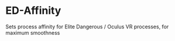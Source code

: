 # ED-Affinity
Sets process affinity for Elite Dangerous / Oculus VR processes, for maximum smoothness
